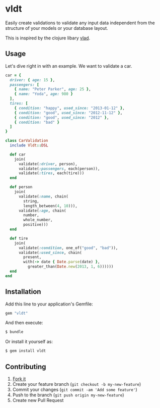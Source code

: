 # vldt

Easily create validations to validate any input data independent from
the structure of your models or your database layout.

This is inspired by the clojure libary [vlad](https://github.com/logaan/vlad).

## Usage

Let's dive right in with an example. We want to validate a car.

```ruby
car = {
  driver: { age: 15 },
  passengers: [
    { name: "Peter Parker", age: 25 },
    { name: "Yoda", age: 980 }
  ],
  tires: [
    { condition: "happy", used_since: "2013-01-12" },
    { condition: "good", used_since: "2012-11-12" },
    { condition: "good", used_since: "2012" },
    { condition: "bad" }
  ]
}
```

```ruby
class CarValidation
  include Vldt::DSL

  def car
    join(
      validate(:driver, person),
      validate(:passengers, each(person)),
      validate(:tires, each(tire)))
  end

  def person
    join(
      validate(:name, chain(
        string,
        length_between(4, 10))),
      validate(:age, chain(
        number,
        whole_number,
        positive)))
  end

  def tire
    join(
      validate(:condition, one_of("good", "bad")),
      validate(:used_since, chain(
        present,
        with(-> date { Date.parse(date) },
          greater_than(Date.new(2013, 1, 6))))))
  end
end
```

## Installation

Add this line to your application's Gemfile:

```ruby
gem "vldt"
```

And then execute:

```sh
$ bundle
```

Or install it yourself as:

```sh
$ gem install vldt
```

## Contributing

1. [Fork it](https://github.com/CQQL/vldt/fork)
2. Create your feature branch (`git checkout -b my-new-feature`)
3. Commit your changes (`git commit -am 'Add some feature'`)
4. Push to the branch (`git push origin my-new-feature`)
5. Create new Pull Request
